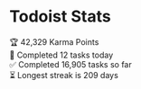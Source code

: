 
# Todoist Stats

<!-- TODO-IST:START -->
🏆  42,329 Karma Points           
🌸  Completed 12 tasks today           
✅  Completed 16,905 tasks so far           
⏳  Longest streak is 209 days
<!-- TODO-IST:END -->
